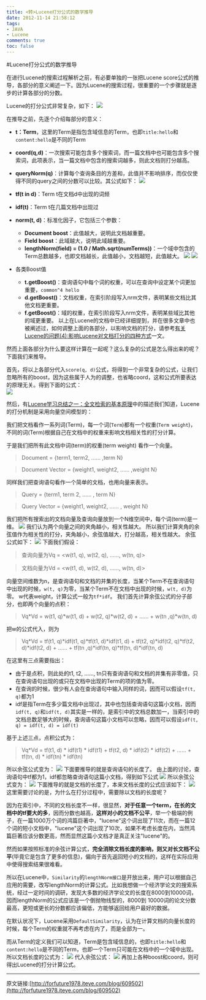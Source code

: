 ```yaml
---
title: <转>Lucene打分公式的数学推导
date: 2012-11-14 21:58:12
tags:
- JAVA
- Lucene
comments: true
toc: false
---
```


#Lucene打分公式的数学推导

在进行Lucene的搜索过程解析之前，有必要单独的一张把Lucene score公式的推导，各部分的意义阐述一下。因为Lucene的搜索过程，很重要的一个步骤就是逐步的计算各部分的分数。

Lucene的打分公式非常复杂，如下：
![](/img/2012/11/14/1.png)

在推导之前，先逐个介绍每部分的意义：
<!--more-->
* **t：Term**，这里的Term是指包含域信息的Term，也即`title:hello`和`content:hello`是不同的Term
* **coord(q,d)**：一次搜索可能包含多个搜索词，而一篇文档中也可能包含多个搜索词，此项表示，当一篇文档中包含的搜索词越多，则此文档则打分越高。
* **queryNorm(q)**：计算每个查询条目的方差和，此值并不影响排序，而仅仅使得不同的query之间的分数可以比较。其公式如下：
![](/img/2012/11/14/2.png)

* **tf(t in d)**：Term t在文档d中出现的词频
* **idf(t)**：Term t在几篇文档中出现过
* **norm(t, d)**：标准化因子，它包括三个参数：
	* **Document boost**：此值越大，说明此文档越重要。
	* **Field boost**：此域越大，说明此域越重要。
	* **lengthNorm(field) = (1.0 / Math.sqrt(numTerms))**：一个域中包含的Term总数越多，也即文档越长，此值越小，文档越短，此值越大。
![](/img/2012/11/14/3.png)
![](/img/2012/11/14/4.png)

* 各类Boost值
	* **t.getBoost()**：查询语句中每个词的权重，可以在查询中设定某个词更加重要，`common^4 hello`
	* **d.getBoost()**：文档权重，在索引阶段写入nrm文件，表明某些文档比其他文档更重要。
	* **f.getBoost()**：域的权重，在索引阶段写入nrm文件，表明某些域比其他的域更重要。
以上在Lucene的文档中已经详细提到，并在很多文章中也被阐述过，如何调整上面的各部分，以影响文档的打分，请参考[有关Lucene的问题(4):影响Lucene对文档打分的四种方式](http://forfuture1978.javaeye.com/blog/591804)一文。

然而上面各部分为什么要这样计算在一起呢？这么复杂的公式是怎么得出来的呢？下面我们来推导。

首先，将以上各部分代入`score(q, d)`公式，将得到一个非常复杂的公式，让我们忽略所有的boost，因为这些属于人为的调整，也省略coord，这和公式所要表达的原理无关。得到下面的公式：  
![](/img/2012/11/14/5.png)

然后，有[Lucene学习总结之一：全文检索的基本原理](http://forfuture1978.javaeye.com/blog/546771)中的描述我们知道，Lucene的打分机制是采用向量空间模型的：

我们把文档看作一系列词(Term)，每一个词(`Term`)都有一个权重(`Term weight`)，不同的词(Term)根据自己在文档中的权重来影响文档相关性的打分计算。

于是我们把所有此文档中词(term)的权重(term weight) 看作一个向量。
> Document = {term1, term2, …… ,term N}

> Document Vector = {weight1, weight2, …… ,weight N}

同样我们把查询语句看作一个简单的文档，也用向量来表示。

> Query = {term1, term 2, …… , term N}

> Query Vector = {weight1, weight2, …… , weight N}

我们把所有搜索出的文档向量及查询向量放到一个N维空间中，每个词(term)是一维。
![](/img/2012/11/14/6.png)
我们认为两个向量之间的夹角越小，相关性越大。
所以我们计算夹角的余弦值作为相关性的打分，夹角越小，余弦值越大，打分越高，相关性越大。
余弦公式如下：
![](/img/2012/11/14/7.png)
下面我们假设：
> 查询向量为Vq = <w(t1, q), w(t2, q), ……, w(tn, q)>

> 文档向量为Vd = <w(t1, d), w(t2, d), ……, w(tn, d)>

向量空间维数为n，是查询语句和文档的并集的长度，当某个Term不在查询语句中出现的时候，`w(t, q)`为零，当某个Term不在文档中出现的时候，`w(t, d)`为零。
w代表weight，计算公式一般为`tf*idf`。
我们首先计算余弦公式的分子部分，也即两个向量的点积：

> Vq\*Vd = w(t1, q)\*w(t1, d) + w(t2, q)\*w(t2, d) + …… + w(tn ,q)\*w(tn, d)

把w的公式代入，则为

> Vq\*Vd = tf(t1, q)\*idf(t1, q)\*tf(t1, d)\*idf(t1, d) + tf(t2, q)\*idf(t2, q)\*tf(t2, d)\*idf(t2, d) + …… + tf(tn ,q)\*idf(tn, q)\*tf(tn, d)\*idf(tn, d)

在这里有三点需要指出：

* 由于是点积，则此处的t1, t2, ……, tn只有查询语句和文档的并集有非零值，只在查询语句出现的或只在文档中出现的Term的项的值为零。
* 在查询的时候，很少有人会在查询语句中输入同样的词，因而可以假设`tf(t, q)`都为1
* idf是指Term在多少篇文档中出现过，其中也包括查询语句这篇小文档，因而`idf(t, q)`和`idf(t, d)`其实是一样的，是索引中的文档总数加一，当索引中的文档总数足够大的时候，查询语句这篇小文档可以忽略，因而可以假设`idf(t, q) = idf(t, d) = idf(t)`

基于上述三点，点积公式为：

> Vq*Vd = tf(t1, d) * idf(t1) * idf(t1) + tf(t2, d) * idf(t2) * idf(t2) + …… + tf(tn, d) * idf(tn) * idf(tn)

所以余弦公式变为：
![](/img/2012/11/14/8.png)
下面要推导的就是查询语句的长度了。
由上面的讨论，查询语句中tf都为1，idf都忽略查询语句这篇小文档，得到如下公式
![](/img/2012/11/14/9.png)
所以余弦公式变为：
![](/img/2012/11/14/10.png)
下面推导的就是文档的长度了，本来文档长度的公式应该如下：
![](/img/2012/11/14/11.png)
这里需要讨论的是，为什么在打分过程中，需要除以文档的长度呢？

因为在索引中，不同的文档长度不一样，很显然，**对于任意一个term，在长的文档中的tf要大的多**，因而分数也越高，**这样对小的文档不公平**，举一个极端的例子，在一篇1000万个词的鸿篇巨著中，"lucene"这个词出现了11次，而在一篇12个词的短小文档中，"lucene"这个词出现了10次，如果不考虑长度在内，当然鸿篇巨著应该分数更高，然而显然这篇小文档才是真正关注"lucene"的。

然而如果按照标准的余弦计算公式，**完全消除文档长度的影响，则又对长文档不公平**(毕竟它是包含了更多的信息)，偏向于首先返回短小的文档的，这样在实际应用中使得搜索结果很难看。

所以在Lucene中，`Similarity`的`lengthNorm接口`是开放出来，用户可以根据自己应用的需要，改写lengthNorm的计算公式。比如我想做一个经济学论文的搜索系统，经过一定时间的调研，发现大多数的经济学论文的长度在8000到10000词，因而lengthNorm的公式应该是一个倒抛物线型的，8000到 10000词的论文分数最高，更短或更长的分数都应该偏低，方能够返回给用户最好的数据。

在默认状况下，Lucene采用`DefaultSimilarity`，认为在计算文档的向量长度的时候，每个Term的权重就不再考虑在内了，而是全部为一。

而从Term的定义我们可以知道，Term是包含域信息的，也即`title:hello`和`content:hello`是不同的Term，也即一个Term只可能在文档中的一个域中出现。
所以文档长度的公式为：
![](/img/2012/11/14/12.png)
代入余弦公式：
![](/img/2012/11/14/13.png)
再加上各种boost和coord，则可得出Lucene的打分计算公式。

---
原文链接:[http://forfuture1978.iteye.com/blog/609502](http://forfuture1978.iteye.com/blog/609502)